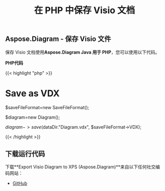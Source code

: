 ﻿---
title: 在 PHP 中保存 Visio 文档
type: docs
weight: 100
url: /zh/java/saving-visio-document-in-php/
---
## **Aspose.Diagram - 保存 Visio 文件**
保存 Visio 文档使用**Aspose.Diagram Java 用于 PHP**，您可以使用以下代码。

**PHP代码**

{{< highlight "php" >}}

 # Save as VDX

$saveFileFormat=new SaveFileFormat();

$diagram=new Diagram();

$diagram->save($dataDir."Diagram.vdx", $saveFileFormat->VDX);

{{< /highlight >}}
## **下载运行代码**
下载**Export Visio Diagram to XPS (Aspose.Diagram)**来自以下任何社交编码网站：

- [GitHub](https://github.com/asposediagram/Aspose.Diagram-for-Java/blob/master/Plugins/Aspose_Diagram_Java_for_PHP/src/aspose/diagram/LoadingSavingandConverting/SavingVisioDocument.php)
